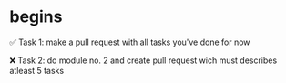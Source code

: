 # begins
✅ Task 1: make a pull request with all tasks you've done for now


❌ Task 2: do module no. 2 and create pull request wich must describes atleast 5 tasks
